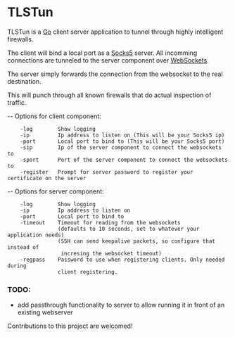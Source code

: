 # TLSTun

TLSTun is a [Go](http://golang.org/) client server application to tunnel through highly intelligent
firewalls.


The client will bind a local port as a [Socks5](https://en.wikipedia.org/wiki/SOCKS) server. All incomming connections
are tunneled to the server component over
[WebSockets](http://www.rfc-editor.org/rfc/rfc6455.txt).

The server simply forwards the connection from the websocket to the real
destination.

This will punch through all known firewalls that do actual inspection of
traffic.



-- Options for client component:
```
    -log        Show logging
    -ip         Ip address to listen on (This will be your Socks5 ip)
    -port       Local port to bind to (This will be your Socks5 port)
    -sip        Ip of the server component to connect the websockets to
    -sport      Port of the server component to connect the websockets to
    -register   Prompt for server password to register your certificate on the server
```

-- Options for server component:
```
    -log        Show logging
    -ip         Ip address to listen on
    -port       Local port to bind to
    -timeout    Timeout for reading from the websockets
                (defaults to 10 seconds, set to whatever your application needs)
                (SSH can send keepalive packets, so configure that instead of
                 incresing the websocket timeout)
    -regpass    Password to use when registering clients. Only needed during
                client registering.
```

### TODO:
- add passthrough functionality to server to allow running it in front of an existing
webserver


Contributions to this project are welcomed!
